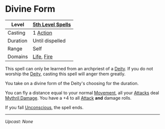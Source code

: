 # Divine Form

| Level    | [5th Level Spells](5th%20Level%20Spells.md)                                  |
| -------- | ---------------------------------------------------------------------------- |
| Casting  | 1 [Action](../../../../Game%20Procedures/Core%20Procedures/Action.md)        |
| Duration | Until dispelled                                                              |
| Range    | Self                                                                         |
| Domains  | [Life](../../Spell%20Domains/Life.md), [Fire](../../Spell%20Domains/Fire.md) |

This spell can only be learned from an archpriest of a [Deity](../../../Deities.md). If you do not worship the [Deity](../../../Deities.md), casting this spell will anger them greatly.

You take on a divine form of the Deity's choosing for the duration.

You can fly a distance equal to your normal [Movement](../../../../Game%20Procedures/Combat/Movement.md), all your [Attacks](../../../../Game%20Procedures/Combat/Attack.md) deal [Mythril Damage](../../../../Game%20Procedures/Combat/Damage%20Types/Mythril%20Damage.md). You have a +4 to all [Attack](../../../../Game%20Procedures/Combat/Attack.md) **and** damage rolls.

If you fall [Unconscious](../../../../Game%20Procedures/Conditions/Unconscious.md), the spell ends.

---
*Upcast: None*
